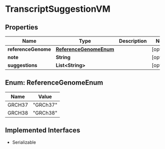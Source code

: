 

# TranscriptSuggestionVM


## Properties

Name | Type | Description | Notes
------------ | ------------- | ------------- | -------------
**referenceGenome** | [**ReferenceGenomeEnum**](#ReferenceGenomeEnum) |  |  [optional]
**note** | **String** |  |  [optional]
**suggestions** | **List&lt;String&gt;** |  |  [optional]



## Enum: ReferenceGenomeEnum

Name | Value
---- | -----
GRCH37 | &quot;GRCh37&quot;
GRCH38 | &quot;GRCh38&quot;


## Implemented Interfaces

* Serializable


